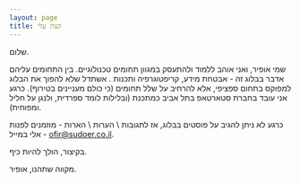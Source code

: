 ```yaml
---
layout: page
title: קצת עלי
---
```


שלום.

שמי אופיר, ואני אוהב ללמוד ולהתעסק במגוון תחומים טכנולוגיים. בין התחומים עליהם אדבר בבלוג זה - אבטחת מידע, קריפטוגרפיה ותכנות
.
אשתדל שלא להפוך את הבלוג למפוקס בתחום ספציפי, אלא להרחיב על שלל תחומים (כי כולם מעניינים בטירוף).
כרגע אני עובד בחברת סטארטאפ בתל אביב כמתכנת (ובלילות לומד ספרדית, ולנגן על חליל ומפוחית).

כרגע לא ניתן להגיב על פוסטים בבלוג, אז לתגובות \ הערות \ הארות - מוזמנים לפנות אלי במייל - ofir@sudoer.co.il.

בקיצור, הולך להיות כיף.

מקווה שתהנו, אופיר.